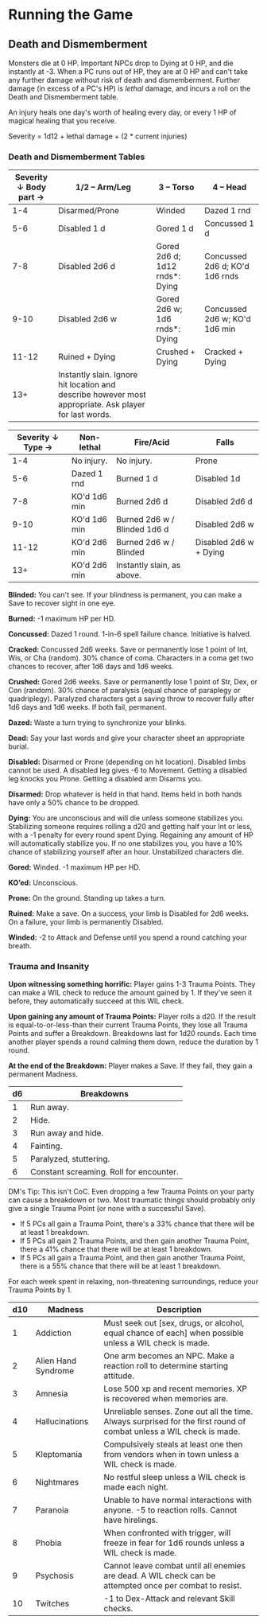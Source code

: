 # Running the Game

## Death and Dismemberment

Monsters die at 0 HP. Important NPCs drop to Dying at 0 HP, and die instantly at
-3. When a PC runs out of HP, they are at 0 HP and can't take any further damage
without risk of death and dismemberment. Further damage (in excess of a PC's HP)
is *lethal* damage, and incurs a roll on the Death and Dismemberment table.

An injury heals one day's worth of healing every day, or every 1 HP of magical
healing that you receive.

Severity = 1d12 + lethal damage + (2 * current injuries)

### Death and Dismemberment Tables

Severity ↓ Body part → | 1/2 – Arm/Leg | 3 – Torso | 4 – Head
-----------------------|---------------|-----------|---------
1-4 |Disarmed/Prone| Winded |Dazed 1 rnd
5-6 |Disabled 1 d |Gored 1 d| Concussed 1 d
7-8 |Disabled 2d6 d| Gored 2d6 d; 1d12 rnds\*: Dying | Concussed 2d6 d; KO'd 1d6 rnds
9-10|Disabled 2d6 w| Gored 2d6 w; 1d6 rnds\*: Dying| Concussed 2d6 w; KO'd 1d6 min
11-12|Ruined + Dying | Crushed + Dying | Cracked + Dying
13+| Instantly slain. Ignore hit location and describe however most appropriate. Ask player for last words.

Severity ↓ Type → | Non-lethal    | Fire/Acid | Falls
------------------|---------------|-----------|---------
1-4 |No injury.    |No injury. |Prone
5-6 |Dazed 1 rnd | Burned 1 d |Disabled 1d
7-8 |KO'd 1d6 min| Burned 2d6 d| Disabled 2d6 d
9-10 |KO'd 1d6 min |Burned 2d6 w / Blinded 1d6 d | Disabled 2d6 w
11-12|KO'd 2d6 min| Burned 2d6 w / Blinded | Disabled 2d6 w + Dying
13+ |KO'd 2d6 min| Instantly slain, as above.

**Blinded:** You can't see. If your blindness is permanent, you can make a Save
to recover sight in one eye.

**Burned:** -1 maximum HP per HD.

**Concussed:** Dazed 1 round. 1-in-6 spell failure chance.  Initiative is
halved.

**Cracked:** Concussed 2d6 weeks. Save or permanently lose 1 point of Int, Wis,
or Cha (random). 30% chance of coma.  Characters in a coma get two chances to
recover, after 1d6 days and 1d6 weeks.

**Crushed:** Gored 2d6 weeks. Save or permanently lose 1 point of Str, Dex, or
Con (random). 30% chance of paralysis (equal chance of paraplegy or
quadriplegy). Paralyzed characters get a saving throw to recover fully after 1d6
days and 1d6 weeks.  If both fail, permanent.

**Dazed:** Waste a turn trying to synchronize your blinks.

**Dead:** Say your last words and give your character sheet an appropriate
burial.

**Disabled:** Disarmed or Prone (depending on hit location).  Disabled limbs
cannot be used. A disabled leg gives -6 to Movement. Getting a disabled leg
knocks you Prone. Getting a disabled arm Disarms you.

**Disarmed:** Drop whatever is held in that hand. Items held in both hands have
only a 50% chance to be dropped.

**Dying:** You are unconscious and will die unless someone stabilizes
you. Stabilizing someone requires rolling a d20 and getting half your Int or
less, with a -1 penalty for every round spent Dying. Regaining any amount of HP
will automatically stabilize you. If no one stabilizes you, you have a 10%
chance of stabilizing yourself after an hour. Unstabilized characters die.

**Gored:** Winded. -1 maximum HP per HD.

**KO’ed:** Unconscious.

**Prone:** On the ground. Standing up takes a turn.

**Ruined:** Make a save. On a success, your limb is Disabled for 2d6 weeks. On a
failure, your limb is permanently Disabled.

**Winded:** -2 to Attack and Defense until you spend a round catching your
breath.

### Trauma and Insanity

**Upon witnessing something horrific:** Player gains 1-3 Trauma Points. They can
make a WIL check to reduce the amount gained by 1. If they've seen it before,
they automatically succeed at this WIL check.

**Upon gaining any amount of Trauma Points:** Player rolls a d20.  If the result
is equal-to-or-less-than their current Trauma Points, they lose all Trauma
Points and suffer a Breakdown.  Breakdowns last for 1d20 rounds. Each time
another player spends a round calming them down, reduce the duration by 1 round.

**At the end of the Breakdown:** Player makes a Save. If they fail, they gain a
permanent Madness.

d6| Breakdowns
--|-----------
1 | Run away.
2 | Hide.
3 | Run away and hide.
4 | Fainting.
5 | Paralyzed, stuttering.
6 | Constant screaming. Roll for encounter.

DM's Tip: This isn't CoC. Even dropping a few Trauma Points on your party can
cause a breakdown or two. Most traumatic things should probably only give a
single Trauma Point (or none with a successful Save).

- If 5 PCs all gain a Trauma Point, there's a 33% chance that there will be at
  least 1 breakdown.
- If 5 PCs all gain 2 Trauma Points, and then gain another Trauma Point, there a
  41% chance that there will be at least 1 breakdown.
- If 5 PCs all gain a Trauma Point, and then gain another Trauma Point, there is
  a 55% chance that there will be at least 1 breakdown.

For each week spent in relaxing, non-threatening surroundings, reduce your
Trauma Points by 1.

d10| Madness | Description
---|---------|-------------
1 |Addiction| Must seek out [sex, drugs, or alcohol, equal chance of each] when possible unless a WIL check is made.
2 |Alien Hand Syndrome| One arm becomes an NPC. Make a reaction roll to determine starting attitude.
3 |Amnesia| Lose 500 xp and recent memories. XP is recovered when memories are.
4 |Hallucinations| Unreliable senses. Zone out all the time. Always surprised for the first round of combat unless a WIL check is made.
5 |Kleptomania| Compulsively steals at least one then from vendors when in town unless a WIL check is made.
6 |Nightmares| No restful sleep unless a WIL check is made each night.
7 |Paranoia| Unable to have normal interactions with anyone. -5 to reaction rolls. Cannot have hirelings.
8 |Phobia| When confronted with trigger, will freeze in fear for 1d6 rounds unless a WIL check is made.
9 |Psychosis| Cannot leave combat until all enemies are dead. A WIL check can be attempted once per combat to resist.
10 |Twitches| -1 to Dex-Attack and relevant Skill checks.
